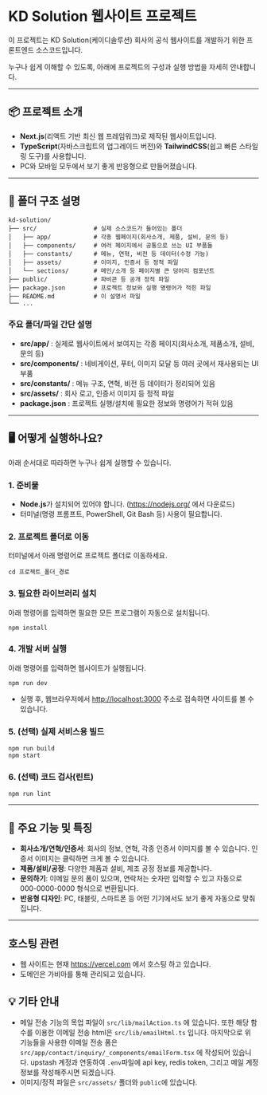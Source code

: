 # KD Solution 웹사이트 프로젝트

이 프로젝트는 KD Solution(케이디솔루션) 회사의 공식 웹사이트를 개발하기 위한 프론트엔드 소스코드입니다.

누구나 쉽게 이해할 수 있도록, 아래에 프로젝트의 구성과 실행 방법을 자세히 안내합니다.

---

## 📦 프로젝트 소개

- **Next.js**(리액트 기반 최신 웹 프레임워크)로 제작된 웹사이트입니다.
- **TypeScript**(자바스크립트의 업그레이드 버전)와 **TailwindCSS**(쉽고 빠른 스타일링 도구)를 사용합니다.
- PC와 모바일 모두에서 보기 좋게 반응형으로 만들어졌습니다.

---

## 📁 폴더 구조 설명

```
kd-solution/
├── src/                # 실제 소스코드가 들어있는 폴더
│   ├── app/            # 각종 웹페이지(회사소개, 제품, 설비, 문의 등)
│   ├── components/     # 여러 페이지에서 공통으로 쓰는 UI 부품들
│   ├── constants/      # 메뉴, 연혁, 비전 등 데이터(수정 가능)
│   ├── assets/         # 이미지, 인증서 등 정적 파일
│   └── sections/       # 메인/소개 등 페이지별 큰 덩어리 컴포넌트
├── public/             # 파비콘 등 공개 정적 파일
├── package.json        # 프로젝트 정보와 실행 명령어가 적힌 파일
├── README.md           # 이 설명서 파일
└── ...
```

### 주요 폴더/파일 간단 설명

- **src/app/** : 실제로 웹사이트에서 보여지는 각종 페이지(회사소개, 제품소개, 설비, 문의 등)
- **src/components/** : 네비게이션, 푸터, 이미지 모달 등 여러 곳에서 재사용되는 UI 부품
- **src/constants/** : 메뉴 구조, 연혁, 비전 등 데이터가 정리되어 있음
- **src/assets/** : 회사 로고, 인증서 이미지 등 정적 파일
- **package.json** : 프로젝트 실행/설치에 필요한 정보와 명령어가 적혀 있음

---

## 🖥️ 어떻게 실행하나요?

아래 순서대로 따라하면 누구나 쉽게 실행할 수 있습니다.

### 1. 준비물

- **Node.js**가 설치되어 있어야 합니다. (https://nodejs.org/ 에서 다운로드)
- 터미널(명령 프롬프트, PowerShell, Git Bash 등) 사용이 필요합니다.

### 2. 프로젝트 폴더로 이동

터미널에서 아래 명령어로 프로젝트 폴더로 이동하세요.

```
cd 프로젝트_폴더_경로
```

### 3. 필요한 라이브러리 설치

아래 명령어를 입력하면 필요한 모든 프로그램이 자동으로 설치됩니다.

```
npm install
```

### 4. 개발 서버 실행

아래 명령어를 입력하면 웹사이트가 실행됩니다.

```
npm run dev
```

- 실행 후, 웹브라우저에서 [http://localhost:3000](http://localhost:3000) 주소로 접속하면 사이트를 볼 수 있습니다.

### 5. (선택) 실제 서비스용 빌드

```
npm run build
npm start
```

### 6. (선택) 코드 검사(린트)

```
npm run lint
```

---

## 📝 주요 기능 및 특징

- **회사소개/연혁/인증서**: 회사의 정보, 연혁, 각종 인증서 이미지를 볼 수 있습니다. 인증서 이미지는 클릭하면 크게 볼 수 있습니다.
- **제품/설비/공정**: 다양한 제품과 설비, 제조 공정 정보를 제공합니다.
- **문의하기**: 이메일 문의 폼이 있으며, 연락처는 숫자만 입력할 수 있고 자동으로 000-0000-0000 형식으로 변환됩니다.
- **반응형 디자인**: PC, 태블릿, 스마트폰 등 어떤 기기에서도 보기 좋게 자동으로 맞춰집니다.

---

## 호스팅 관련

- 웹 사이트는 현재 https://vercel.com 에서 호스팅 하고 있습니다.
- 도메인은 가비아를 통해 관리되고 있습니다.

## 💡 기타 안내

- 메일 전송 기능의 목업 파일이 `src/lib/mailAction.ts` 에 있습니다. 또한 해당 함수를 이용한 이메일 전송 html은 `src/lib/emailHtml.ts` 입니다. 마지막으로 위 기능들을 사용한 이메일 전송 폼은 `src/app/contact/inquiry/_components/emailForm.tsx` 에 작성되어 있습니다. upstash 계정과 연동하여 `.env`파일에 api key, redis token, 그리고 메일 계정 정보를 작성해주시면 되겠습니다.
- 이미지/정적 파일은 `src/assets/` 폴더와 `public`에 있습니다.

